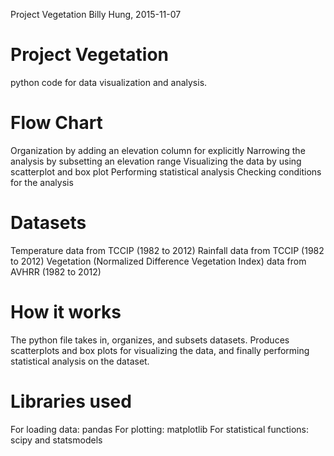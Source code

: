 Project Vegetation
Billy Hung, 2015-11-07

# Project Vegetation
python code for data visualization and analysis.

# Flow Chart
Organization by adding an elevation column for explicitly 
Narrowing the analysis by subsetting an elevation range
Visualizing the data by using scatterplot and box plot 
Performing statistical analysis
Checking conditions for the analysis

# Datasets
Temperature data from TCCIP (1982 to 2012)
Rainfall data from TCCIP (1982 to 2012)
Vegetation (Normalized Difference Vegetation Index) data from AVHRR (1982 to 2012)

# How it works
The python file takes in, organizes, and subsets datasets. Produces scatterplots and box plots for visualizing the data, and finally performing statistical analysis on the dataset.

# Libraries used
For loading data: pandas
For plotting: matplotlib
For statistical functions: scipy and statsmodels

